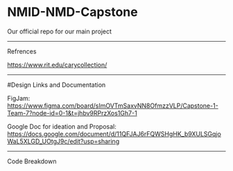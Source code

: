 # NMID-NMD-Capstone
Our official repo for our main project

------
Refrences

https://www.rit.edu/carycollection/ 


-------

#Design Links and Documentation 

FigJam: https://www.figma.com/board/sImOVTmSaxvNN8OfmzzVLP/Capstone-1-Team-7?node-id=0-1&t=jhbv9RPrzXos1Gh7-1


Google Doc for ideation and Proposal: https://docs.google.com/document/d/11QFJAJ6rFQWSHgHK_b9XULSGqjoWaL5XLGD_UOtgJ9c/edit?usp=sharing

-----

Code Breakdown
